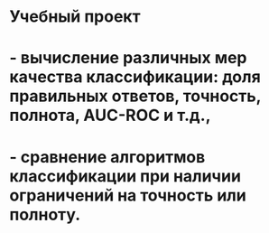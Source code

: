 # Учебный проект
# - вычисление различных мер качества классификации: доля правильных ответов, точность, полнота, AUC-ROC и т.д.,
# - сравнение алгоритмов классификации при наличии ограничений на точность или полноту.
